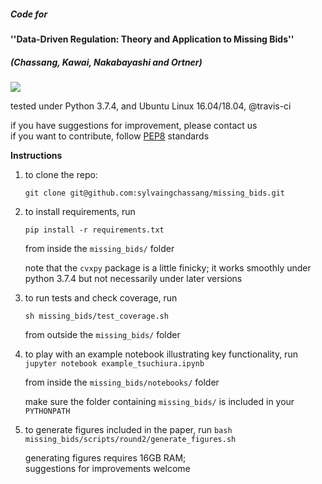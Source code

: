 ##### Code for 
#### ''Data-Driven Regulation: Theory and Application to Missing Bids'' 
##### (Chassang, Kawai, Nakabayashi and Ortner)

![](https://travis-ci.com/sylvaingchassang/missing_bids.svg?branch=master) 

tested under Python 3.7.4, and Ubuntu Linux 16.04/18.04, @travis-ci

if you have suggestions for improvement, please contact us  
if you want to contribute, follow [PEP8](https://www.python.org/dev/peps/pep-0008/) standards


**Instructions**
1. to clone the repo:

    `git clone git@github.com:sylvaingchassang/missing_bids.git`

1. to install requirements, run

    `pip install -r requirements.txt`

    from inside the `missing_bids/` folder
    
    note that the `cvxpy` package is a little finicky; 
    it works smoothly under python 3.7.4 but not necessarily under later versions

1. to run tests and check coverage, run
    
    `sh missing_bids/test_coverage.sh`
    
    from outside the `missing_bids/` folder
    
1. to play with an example notebook illustrating key functionality, run
    `jupyter notebook example_tsuchiura.ipynb`
    
    from inside the `missing_bids/notebooks/` folder
    
    make sure the folder containing `missing_bids/` is included in your `PYTHONPATH`

1. to generate figures included in the paper, run
    `bash missing_bids/scripts/round2/generate_figures.sh`
    
    generating figures requires 16GB RAM;  
    suggestions for improvements welcome

